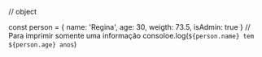 // object

const person = {
    name: 'Regina',
    age: 30,
    weigth: 73.5,
    isAdmin: true
}
// Para imprimir somente uma informação 
consoloe.log(`${person.name} tem ${person.age} anos`)